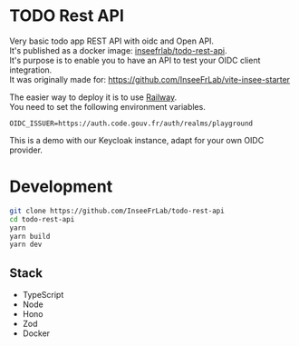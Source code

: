 
# TODO Rest API

Very basic todo app REST API with oidc and Open API.  
It's published as a docker image: [inseefrlab/todo-rest-api](https://hub.docker.com/r/inseefrlab/todo-rest-api).  
It's purpose is to enable you to have an API to test your OIDC client integration.  
It was originally made for: https://github.com/InseeFrLab/vite-insee-starter  

The easier way to deploy it is to use [Railway](https://railway.app/).  
You need to set the following environment variables.  

```.env
OIDC_ISSUER=https://auth.code.gouv.fr/auth/realms/playground
```

This is a demo with our Keycloak instance, adapt for your own OIDC provider.  

# Development

```bash
git clone https://github.com/InseeFrLab/todo-rest-api
cd todo-rest-api
yarn
yarn build
yarn dev
```

## Stack

- TypeScript
- Node
- Hono
- Zod
- Docker